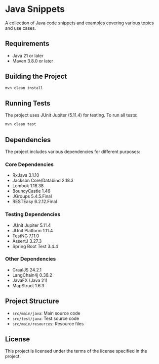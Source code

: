 # Java Snippets

A collection of Java code snippets and examples covering various topics and use cases.

## Requirements

- Java 21 or later
- Maven 3.8.0 or later

## Building the Project

```bash
mvn clean install
```

## Running Tests

The project uses JUnit Jupiter (5.11.4) for testing. To run all tests:

```bash
mvn clean test
```

## Dependencies

The project includes various dependencies for different purposes:

### Core Dependencies
- RxJava 3.1.10
- Jackson Core/Databind 2.18.3
- Lombok 1.18.38
- BouncyCastle 1.46
- JGroups 5.4.5.Final
- RESTEasy 6.2.12.Final

### Testing Dependencies
- JUnit Jupiter 5.11.4
- JUnit Platform 1.11.4
- TestNG 7.11.0
- AssertJ 3.27.3
- Spring Boot Test 3.4.4

### Other Dependencies
- GraalJS 24.2.1
- LangChain4j 0.36.2
- JavaFX (Java 21)
- MapStruct 1.6.3

## Project Structure

- `src/main/java`: Main source code
- `src/test/java`: Test source code
- `src/main/resources`: Resource files

## License

This project is licensed under the terms of the license specified in the project.